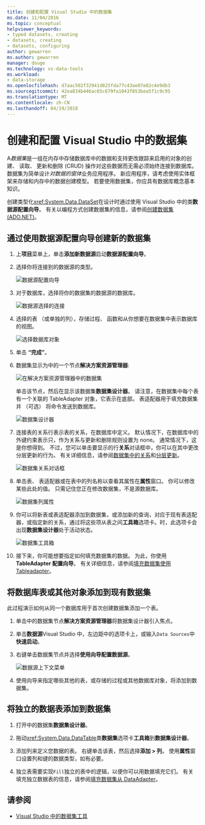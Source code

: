 ```yaml
---
title: 创建和配置 Visual Studio 中的数据集
ms.date: 11/04/2016
ms.topic: conceptual
helpviewer_keywords:
- typed datasets, creating
- datasets, creating
- datasets, configuring
author: gewarren
ms.author: gewarren
manager: douge
ms.technology: vs-data-tools
ms.workload:
- data-storage
ms.openlocfilehash: d7aac502f32941d825fda77c43ae07e82c4e9db3
ms.sourcegitcommit: 42ea834b446ac65c679fa1043f853bea5f1c9c95
ms.translationtype: MT
ms.contentlocale: zh-CN
ms.lasthandoff: 04/19/2018
---
```

# <a name="create-and-configure-datasets-in-visual-studio"></a>创建和配置 Visual Studio 中的数据集

A*数据集*是一组在内存中存储数据库中的数据和支持更改跟踪来启用的对象的创建、 读取、 更新和删除 (CRUD) 操作对这些数据而无需必须始终连接到数据库。 数据集为简单设计*对数据的窗体*业务应用程序。 新应用程序，请考虑使用实体框架来存储和内存中的数据创建模型。 若要使用数据集，你应具有数据库概念基本知识。

创建类型化<xref:System.Data.DataSet>在设计时通过使用 Visual Studio 中的类**数据源配置向导**。 有关以编程方式创建数据集的信息，请参阅[创建数据集 (ADO.NET)](/dotnet/framework/data/adonet/dataset-datatable-dataview/creating-a-dataset)。

## <a name="create-a-new-dataset-by-using-the-data-source-configuration-wizard"></a>通过使用数据源配置向导创建新的数据集

1.  上**项目**菜单上，单击**添加新数据源**启动**数据源配置向导**。

2.  选择你将连接到的数据源的类型。

     ![数据源配置向导](../data-tools/media/data-source-configuration-wizard.png "数据源配置向导")

3.  对于数据库，选择将你的数据集的数据源的数据库。

     ![数据源选择的连接](../data-tools/media/data-source-choose-a-connection.png "数据源选择的连接")

4.  选择的表 （或单独的列），存储过程、 函数和从你想要在数据集中表示数据库的视图。

     ![选择数据库对象](../data-tools/media/raddata-chose-objects.png "raddata 选择对象")

5.  单击 **“完成”**。

6.  数据集显示为中的一个节点**解决方案资源管理器**:

     ![在解决方案资源管理器中的数据集](../data-tools/media/dataset-in-solution-explorer.png "解决方案资源管理器中的数据集")

     单击该节点，然后在显示该数据集**数据集设计器**。 请注意，在数据集中每个表有一个关联的 TableAdapter 对象，它表示在底部。 表适配器用于填充数据集并 （可选） 将命令发送到数据库。

     ![数据集设计器](../data-tools/media/dataset-designer.png "数据集设计器")

7.  连接表的关系行表示表的关系，在数据库中定义。 默认情况下，在数据库中的外键约束表示只，作为关系与更新和删除规则设置为 none。 通常情况下，这是你想得到。 不过，您可以单击要显示的行**关系**对话框中，你可以在其中更改分层更新的行为。 有关详细信息，请参阅[数据集中的关系](../data-tools/relationships-in-datasets.md)和[分层更新](../data-tools/hierarchical-update.md)。

     ![数据集关系对话框](../data-tools/media/raddata-relation-dialog.png "raddata 关系对话框")

8.  单击表、 表适配器或在表中的列名称以查看其属性在**属性**窗口。 你可以修改某些此处的值。 只需记住您正在修改数据集，不是源数据库。

     ![数据集列属性](../data-tools/media/dataset-column-properties.png "数据集列属性")

9. 你可以将新表或表适配器添加到数据集，或添加新的查询，对应于现有表适配器，或指定新的关系，通过将这些项从表之间**工具箱**选项卡。时，此选项卡会出现**数据集设计器**处于活动状态。

     ![数据集工具箱](../data-tools/media/raddata-dataset-toolbox.png "raddata 数据集工具箱")

10. 接下来，你可能想要指定如何填充数据集的数据。 为此，你使用**TableAdapter 配置向导**。 有关详细信息，请参阅[填充数据集使用 Tableadapter](../data-tools/fill-datasets-by-using-tableadapters.md)。

## <a name="add-a-database-table-or-other-object-to-an-existing-dataset"></a>将数据库表或其他对象添加到现有数据集

此过程演示如何从同一个数据库用于首次创建数据集添加一个表。

1.  单击中的数据集节点**解决方案资源管理器**将数据集设计器引入焦点。

2.  单击**数据源**Visual Studio 中，左边距中的选项卡上，或输入`Data Sources`中**快速启动**。

3.  右键单击数据集节点并选择**使用向导配置数据源**。

     ![数据源上下文菜单](../data-tools/media/data-source-context-menu.png "数据源上下文菜单")

4.  使用向导来指定哪些其他的表，或存储的过程或其他数据库对象，将添加到数据集。

## <a name="add-a-stand-alone-data-table-to-a-dataset"></a>将独立的数据表添加到数据集

1.  打开中的数据集**数据集设计器**。

2.  拖动<xref:System.Data.DataTable>类**数据集**选项卡**工具箱**到**数据集设计器**。

3.  添加列来定义您数据的表。 右键单击该表，然后选择**添加 > 列**。 使用**属性**窗口设置列和键的数据类型，如有必要。

4.  独立表需要实现`Fill`独立的表中的逻辑，以便你可以用数据填充它们。 有关填充独立数据表的信息，请参阅[填充数据集从 DataAdapter](/dotnet/framework/data/adonet/populating-a-dataset-from-a-dataadapter)。

## <a name="see-also"></a>请参阅

- [Visual Studio 中的数据集工具](../data-tools/dataset-tools-in-visual-studio.md)
